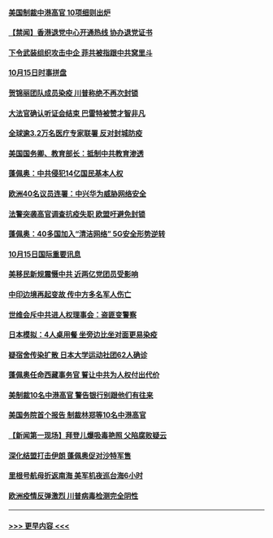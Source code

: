 #### [美国制裁中港高官 10项细则出炉](../pages/prog202/a102964268.md?t=10161351) 
#### [【禁闻】香港退党中心开通热线 协办退党证书](../pages/prog202/a102964101.md?t=10161351) 
#### [下令武装组织攻击中企 菲共被指跟中共窝里斗](../pages/prog202/a102964185.md?t=10161351) 
#### [10月15日时事拼盘](../pages/prog202/a102964170.md?t=10161351) 
#### [贺锦丽团队成员染疫 川普称绝不再次封锁](../pages/prog202/a102964136.md?t=10161351) 
#### [大法官确认听证会结束 巴雷特被赞才智非凡](../pages/prog202/a102964056.md?t=10161351) 
#### [全球逾3.2万名医疗专家联署 反对封城防疫](../pages/prog202/a102964018.md?t=10161351) 
#### [美国国务卿、教育部长：抵制中共教育渗透](../pages/prog202/a102963988.md?t=10161351) 
#### [蓬佩奥：中共侵犯14亿国民基本人权](../pages/prog202/a102963986.md?t=10161351) 
#### [欧洲40名议员连署：中兴华为威胁网络安全](../pages/prog202/a102963952.md?t=10161351) 
#### [法警突袭高官调查抗疫失职 欧盟吁避免封锁](../pages/prog202/a102963938.md?t=10161351) 
#### [蓬佩奥：40多国加入“清洁网络” 5G安全形势逆转](../pages/prog202/a102963945.md?t=10161351) 
#### [10月15日国际重要讯息](../pages/prog202/a102963722.md?t=10161351) 
#### [美移民新规震慑中共 近两亿党团员受影响](../pages/prog202/a102963683.md?t=10161351) 
#### [中印边境再起变故 传中方多名军人伤亡](../pages/prog202/a102963657.md?t=10161351) 
#### [世维会斥中共进人权理事会：盗匪变警察](../pages/prog202/a102963631.md?t=10161351) 
#### [日本模拟：4人桌用餐 坐旁边比坐对面更易染疫](../pages/prog202/a102963589.md?t=10161351) 
#### [疑宿舍传染扩散 日本大学运动社团62人确诊](../pages/prog202/a102963455.md?t=10161351) 
#### [蓬佩奥任命西藏事务官 誓让中共为人权付出代价](../pages/prog202/a102963537.md?t=10161351) 
#### [美制裁10名中港高官 警告银行别跟他们有往来](../pages/prog202/a102963501.md?t=10161351) 
#### [美国务院首个报告 制裁林郑等10名中港高官](../pages/prog202/a102963446.md?t=10161351) 
#### [【新闻第一现场】拜登儿爆吸毒艳照 父陷腐败疑云](../pages/prog202/a102963364.md?t=10161351) 
#### [深化结盟打击伊朗 蓬佩奥促对沙特军售](../pages/prog202/a102963318.md?t=10161351) 
#### [里根号航母折返南海 美军机夜巡台海6小时](../pages/prog202/a102963235.md?t=10161351) 
#### [欧洲疫情反弹激烈 川普病毒检测完全阴性](../pages/prog202/a102963172.md?t=10161351) 

----
#### [ >>> 更早内容 <<< ](../indexes/prog202-earlier.md)
